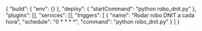 {
  "build": {
    "env": {}
  },
  "deploy": {
    "startCommand": "python robo_dnit.py"
  },
  "plugins": [],
  "services": [],
  "triggers": [
    {
      "name": "Rodar robo DNIT a cada hora",
      "schedule": "0 * * * *",
      "command": "python robo_dnit.py"
    }
  ]
}
